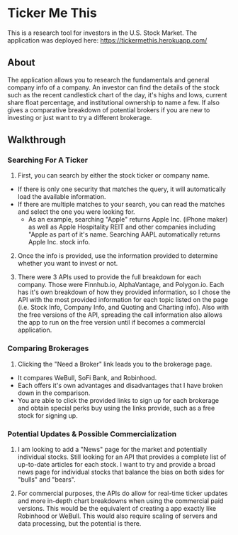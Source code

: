 # Ticker Me This

This is a research tool for investors in the U.S. Stock Market. 
The application was deployed here: https://tickermethis.herokuapp.com/

## About

The application allows you to research the fundamentals and general company info of a company. An investor can find the details of the stock such as the recent candlestick chart of the day, it's highs and lows, current share float percentage, and institutional ownership to name a few.  If also gives a comparative breakdown of potential brokers if you are new to investing or just want to try a different brokerage.

## Walkthrough

### Searching For A Ticker
  1. First, you can search by either the stock ticker or company name.
  * If there is only one security that matches the query, it will automatically load the available information.
  * If there are multiple matches to your search, you can read the matches and select the one you were looking for.
    - As an example, searching "Apple" returns Apple Inc. (iPhone maker) as well as Apple Hospitality REIT and other companies including "Apple as part of it's name.  Searching AAPL automatically returns Apple Inc. stock info.
    
  2. Once the info is provided, use the information provided to determine whether you want to invest or not.
  
  3. There were 3 APIs used to provide the full breakdown for each company.  Those were Finnhub.io, AlphaVantage, and Polygon.io.  Each has it's own breakdown of how they provided information, so I chose the API with the most provided information for each topic listed on the page (i.e. Stock Info, Company Info, and Quoting and Charting info).  Also with the free versions of the API, spreading the call information also allows the app to run on the free version until if becomes a commercial application.

### Comparing Brokerages
  1. Clicking the "Need a Broker" link leads you to the brokerage page.
  * It compares WeBull, SoFi Bank, and Robinhood.
  * Each offers it's own advantages and disadvantages that I have broken down in the comparison.
  * You are able to click the provided links to sign up for each brokerage and obtain special perks buy using the links provide, such as a free stock for signing up.

### Potential Updates & Possible Commercialization
  1. I am looking to add a "News" page for the market and potentially individual stocks.  Still looking for an API that provides a complete list of up-to-date articles for each stock. I want to try and provide a broad news page for individual stocks that balance the bias on both sides for "bulls" and "bears".
  
  2. For commercial purposes, the APIs do allow for real-time ticker updates and more in-depth chart breakdowns when using the commercial paid versions. This would be the equivalent of creating a app exactly like Robinhood or WeBull.  This would also require scaling of servers and data processing, but the potential is there.
